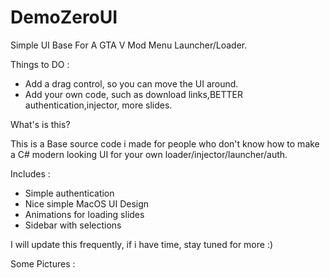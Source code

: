 # DemoZeroUI
Simple UI Base For A GTA V Mod Menu Launcher/Loader.


Things to DO : 
- Add a drag control, so you can move the UI around.
- Add your own code, such as download links,BETTER authentication,injector, more slides.


What's is this?

This is a Base source code i made for people who don't know how to make a C# modern looking UI for your own loader/injector/launcher/auth.


Includes :
- Simple authentication
- Nice simple MacOS UI Design
- Animations for loading slides
- Sidebar with selections


I will update this frequently, if i have time, stay tuned for more :)

Some Pictures : 
